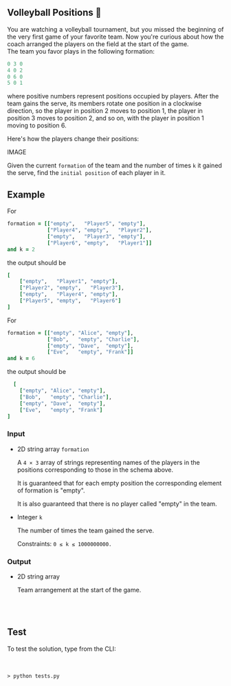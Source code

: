 ## Volleyball Positions 🏐  

<p align="justify">  
You are watching a volleyball tournament, but you missed the beginning of the very first game of your favorite team. Now you're curious about how the coach arranged the players on the field at the start of the game. <br/>
The team you favor plays in the following formation:

``` ruby
0 3 0        
4 0 2
0 6 0
5 0 1
```

where positive numbers represent positions occupied by players. After the team gains the serve, its members rotate one position in a clockwise direction, so the player in position 2 moves to position 1, the player in position 3 moves to position 2, and so on, with the player in position 1 moving to position 6.

Here's how the players change their positions:

IMAGE

Given the current  `formation`  of the team and the number of times  `k`  it gained the serve, find the  `initial position`  of each player in it.

## Example

For
``` ruby
formation = [["empty",   "Player5", "empty"],
             ["Player4", "empty",   "Player2"],
             ["empty",   "Player3", "empty"],
             ["Player6", "empty",   "Player1"]]
and k = 2
```
the output should be

``` ruby
[
    ["empty",   "Player1", "empty"],
    ["Player2", "empty",   "Player3"],
    ["empty",   "Player4", "empty"],
    ["Player5", "empty",   "Player6"]
]
```

For
``` ruby
formation = [["empty", "Alice", "empty"],
             ["Bob",   "empty", "Charlie"],
             ["empty", "Dave",  "empty"],
             ["Eve",   "empty", "Frank"]]
and k = 6
```

the output should be

``` ruby
  [
    ["empty", "Alice", "empty"],
    ["Bob",   "empty", "Charlie"],
    ["empty", "Dave",  "empty"],
    ["Eve",   "empty", "Frank"]
]
```

### Input

-   2D string array  `formation`
    
    A  `4 × 3`  array of strings representing names of the players in the positions corresponding to those in the schema above.
    
    It is guaranteed that for each empty position the corresponding element of formation is "empty".
    
    It is also guaranteed that there is no player called "empty" in the team.
    
-   Integer  `k`
    
    The number of times the team gained the serve.
    
    Constraints:  `0 ≤ k ≤ 1000000000.`
    

### Output

-   2D string array
    
    Team arrangement at the start of the game.

<br/><br/>



## Test
To test the solution, type from the CLI:   
<br/><br/>  
	
	> python tests.py  

</p>